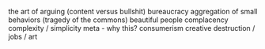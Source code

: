 the art of arguing (content versus bullshit)
bureaucracy
aggregation of small behaviors (tragedy of the commons)
beautiful people
complacency
complexity / simplicity
meta - why this?
consumerism
creative destruction / jobs / art
